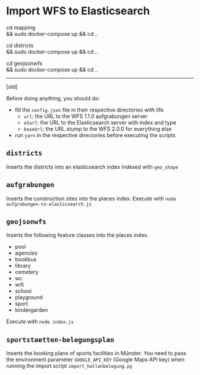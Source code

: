 # Import WFS to Elasticsearch


cd mapping \
  && sudo docker-compose up && cd ..

cd districts \
  && sudo docker-compose up && cd ..

cd geojsonwfs \
  && sudo docker-compose up && cd ..


---
[old]

Before doing anything, you should do:
- fill the `config.json` file in their respective directories with life
  - `url`: the URL to the WFS 1.1.0 aufgrabungen server
  - `eSurl`: the URL to the Elasticsearch server with index and type
  - `baseUrl`: the URL stump to the WFS 2.0.0 for everything else
- run `yarn` in the respective directories before executing the scripts

## `districts`
Inserts the districts into an elasticsearch index indexed with `geo_shape`

## `aufgrabungen`
Inserts the construction sites into the places index. Execute with `node aufgrabungen-to-elasticsearch.js`

## `geojsonwfs`
Inserts the following feature classes into the places index.
- pool
- agencies
- bookbus
- library
- cemetery
- wc
- wifi
- school
- playground
- sport
- kindergarden

Execute with `node index.js`

## `sportstaetten-belegungsplan`
Inserts the booking plans of sports facilities in Münster. You need to pass the environment parameter `GOOGLE_API_KEY` (Google Maps API key) when running the import script `import_hallenbelegung.py`
